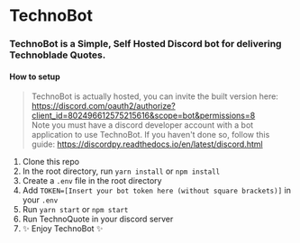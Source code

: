 # TechnoBot
### TechnoBot is a Simple, Self Hosted Discord bot for delivering Technoblade Quotes.
#### How to setup
> TechnoBot is actually hosted, you can invite the built version here: https://discord.com/oauth2/authorize?client_id=802496612575215616&scope=bot&permissions=8 <br>
> Note you must have a discord developer account with a bot application to use TechnoBot. If you haven't done so, follow this guide: https://discordpy.readthedocs.io/en/latest/discord.html

 1. Clone this repo
 2. In the root directory, run `yarn install` or `npm install`
 3. Create a `.env` file in the root directory
 4. Add `TOKEN=[Insert your bot token here (without square brackets)]` in your `.env`
 5. Run `yarn start` or `npm start`
 7. Run TechnoQuote in your discord server
 6. ✨ Enjoy TechnoBot ✨
